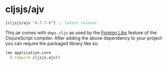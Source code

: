 # cljsjs/ajv

[](dependency)
```clojure
[cljsjs/ajv "4.7.7-0"] ;; latest release
```
[](/dependency)

This jar comes with `deps.cljs` as used by the [Foreign Libs][flibs] feature
of the ClojureScript compiler. After adding the above dependency to your project
you can require the packaged library like so:

```clojure
(ns application.core
  (:require cljsjs.ajv))
```

[flibs]: https://clojurescript.org/reference/packaging-foreign-deps
